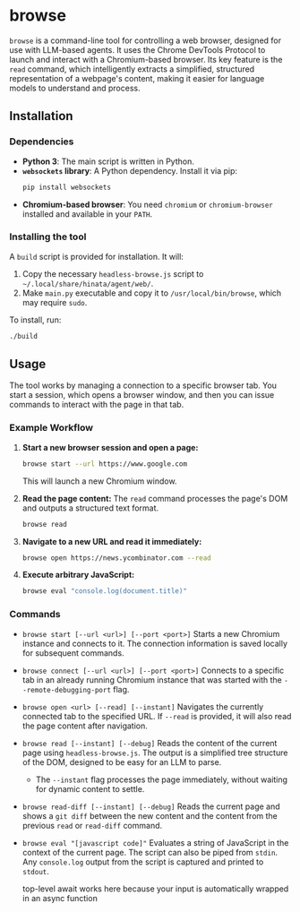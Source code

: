 # browse

`browse` is a command-line tool for controlling a web browser, designed for use with LLM-based agents. It uses the Chrome DevTools Protocol to launch and interact with a Chromium-based browser. Its key feature is the `read` command, which intelligently extracts a simplified, structured representation of a webpage's content, making it easier for language models to understand and process.

## Installation

### Dependencies

-   **Python 3**: The main script is written in Python.
-   **`websockets` library**: A Python dependency. Install it via pip:
    ```sh
    pip install websockets
    ```
-   **Chromium-based browser**: You need `chromium` or `chromium-browser` installed and available in your `PATH`.

### Installing the tool

A `build` script is provided for installation. It will:
1.  Copy the necessary `headless-browse.js` script to `~/.local/share/hinata/agent/web/`.
2.  Make `main.py` executable and copy it to `/usr/local/bin/browse`, which may require `sudo`.

To install, run:
```sh
./build
```

## Usage

The tool works by managing a connection to a specific browser tab. You start a session, which opens a browser window, and then you can issue commands to interact with the page in that tab.

### Example Workflow

1.  **Start a new browser session and open a page:**
    ```sh
    browse start --url https://www.google.com
    ```
    This will launch a new Chromium window.

2.  **Read the page content:**
    The `read` command processes the page's DOM and outputs a structured text format.
    ```sh
    browse read
    ```

3.  **Navigate to a new URL and read it immediately:**
    ```sh
    browse open https://news.ycombinator.com --read
    ```

4.  **Execute arbitrary JavaScript:**
    ```sh
    browse eval "console.log(document.title)"
    ```

### Commands

-   `browse start [--url <url>] [--port <port>]`
    Starts a new Chromium instance and connects to it. The connection information is saved locally for subsequent commands.

-   `browse connect [--url <url>] [--port <port>]`
    Connects to a specific tab in an already running Chromium instance that was started with the `--remote-debugging-port` flag.

-   `browse open <url> [--read] [--instant]`
    Navigates the currently connected tab to the specified URL. If `--read` is provided, it will also read the page content after navigation.

-   `browse read [--instant] [--debug]`
    Reads the content of the current page using `headless-browse.js`. The output is a simplified tree structure of the DOM, designed to be easy for an LLM to parse.
    -   The `--instant` flag processes the page immediately, without waiting for dynamic content to settle.

-   `browse read-diff [--instant] [--debug]`
    Reads the current page and shows a `git diff` between the new content and the content from the previous `read` or `read-diff` command.

-   `browse eval "[javascript code]"`
    Evaluates a string of JavaScript in the context of the current page. The script can also be piped from `stdin`. Any `console.log` output from the script is captured and printed to `stdout`.

    top-level await works here because your input is automatically wrapped in an async function
